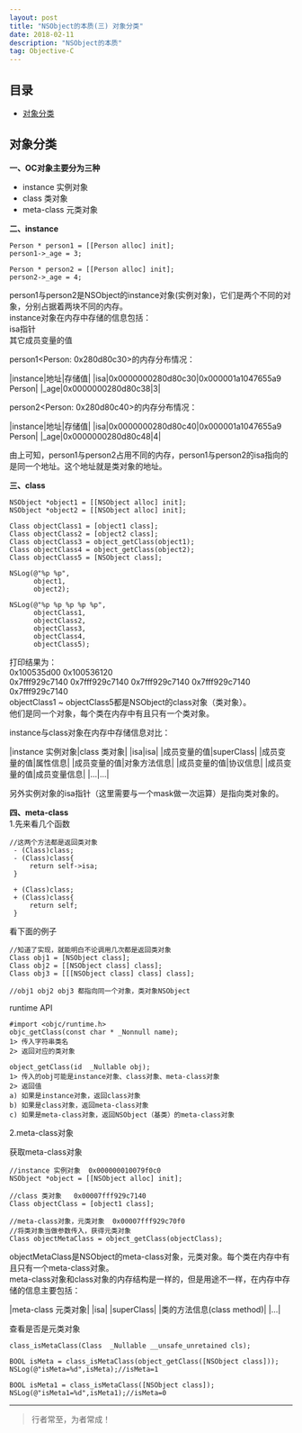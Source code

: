```yaml
---
layout: post
title: "NSObject的本质(三) 对象分类"
date: 2018-02-11
description: "NSObject的本质"
tag: Objective-C
---
```





## 目录


* [对象分类](#content1)



<!-- ************************************************ -->
## <a id="content2"></a>对象分类
**一、OC对象主要分为三种**    
- instance    实例对象
- class       类对象
- meta-class  元类对象

**二、instance**   
```objc
Person * person1 = [[Person alloc] init];
person1->_age = 3;

Person * person2 = [[Person alloc] init];
person2->_age = 4;
```

person1与person2是NSObject的instance对象(实例对象)，它们是两个不同的对象，分别占据着两块不同的内存。      
instance对象在内存中存储的信息包括：       
isa指针   
其它成员变量的值   

person1<Person: 0x280d80c30>的内存分布情况：    

|instance|地址|存储值|
|isa|0x0000000280d80c30|0x000001a1047655a9 Person|
|_age|0x0000000280d80c38|3|

person2<Person: 0x280d80c40>的内存分布情况：    

|instance|地址|存储值|
|isa|0x0000000280d80c40|0x000001a1047655a9 Person|
|_age|0x0000000280d80c48|4|

由上可知，person1与person2占用不同的内存，person1与person2的isa指向的是同一个地址。这个地址就是类对象的地址。

**三、class**    
```objc
NSObject *object1 = [[NSObject alloc] init];
NSObject *object2 = [[NSObject alloc] init];

Class objectClass1 = [object1 class];
Class objectClass2 = [object2 class];
Class objectClass3 = object_getClass(object1);
Class objectClass4 = object_getClass(object2);
Class objectClass5 = [NSObject class];

NSLog(@"%p %p",
      object1,
      object2);

NSLog(@"%p %p %p %p %p",
      objectClass1,
      objectClass2,
      objectClass3,
      objectClass4,
      objectClass5);
```
打印结果为：     
0x100535d00 0x100536120      
0x7fff929c7140 0x7fff929c7140 0x7fff929c7140 0x7fff929c7140 0x7fff929c7140     
objectClass1 ~ objectClass5都是NSObject的class对象（类对象）。    
他们是同一个对象，每个类在内存中有且只有一个类对象。   

instance与class对象在内存中存储信息对比：

|instance 实例对象|class 类对象|
|isa|isa|
|成员变量的值|superClass|
|成员变量的值|属性信息|
|成员变量的值|对象方法信息|
|成员变量的值|协议信息|
|成员变量的值|成员变量信息|
|...|...|

另外实例对象的isa指针（这里需要与一个mask做一次运算）是指向类对象的。   


**四、meta-class**    
1.先来看几个函数
```
//这两个方法都是返回类对象
 - (Class)class;
 - (Class)class{
     return self->isa;
 }
 
 + (Class)class;
 + (Class)class{
     return self;
 }
```

看下面的例子
```objc
//知道了实现，就能明白不论调用几次都是返回类对象
Class obj1 = [NSObject class];
Class obj2 = [[NSObject class] class];
Class obj3 = [[[NSObject class] class] class];

//obj1 obj2 obj3 都指向同一个对象，类对象NSObject
```

runtime API
```
#import <objc/runtime.h>
objc_getClass(const char * _Nonnull name);
1> 传入字符串类名
2> 返回对应的类对象

object_getClass(id  _Nullable obj);
1> 传入的obj可能是instance对象、class对象、meta-class对象
2> 返回值
a) 如果是instance对象，返回class对象
b) 如果是class对象，返回meta-class对象
c) 如果是meta-class对象，返回NSObject（基类）的meta-class对象
```

2.meta-class对象

获取meta-class对象
```objc
//instance 实例对象  0x000000010079f0c0
NSObject *object = [[NSObject alloc] init];

//class 类对象   0x00007fff929c7140
Class objectClass = [object1 class];

//meta-class对象，元类对象  0x00007fff929c70f0
//将类对象当做参数传入，获得元类对象
Class objectMetaClass = object_getClass(objectClass);
```
objectMetaClass是NSObject的meta-class对象，元类对象。每个类在内存中有且只有一个meta-class对象。       
meta-class对象和class对象的内存结构是一样的，但是用途不一样，在内存中存储的信息主要包括：

|meta-class 元类对象|
|isa|
|superClass|
|类的方法信息(class method)|
|...|

查看是否是元类对象
```objc
class_isMetaClass(Class  _Nullable __unsafe_unretained cls);
```

```objc
BOOL isMeta = class_isMetaClass(object_getClass([NSObject class]));
NSLog(@"isMeta=%d",isMeta);//isMeta=1

BOOL isMeta1 = class_isMetaClass([NSObject class]);
NSLog(@"isMeta1=%d",isMeta1);//isMeta=0
```




----------
>  行者常至，为者常成！


